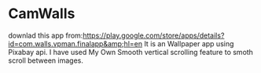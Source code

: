 # CamWalls
downlad this app from:https://play.google.com/store/apps/details?id=com.walls.vpman.finalapp&amp;hl=en
It is an Wallpaper app using Pixabay api.
I have used My Own Smooth vertical scrolling feature to smoth scroll between images.
